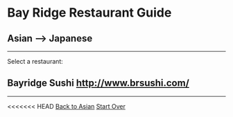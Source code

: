 # Bay Ridge Restaurant Guide
## Asian --> Japanese
---
Select a restaurant:
## Bayridge Sushi http://www.brsushi.com/
---
<<<<<<< HEAD
[Back to Asian](..)
[Start Over](../home.md)


